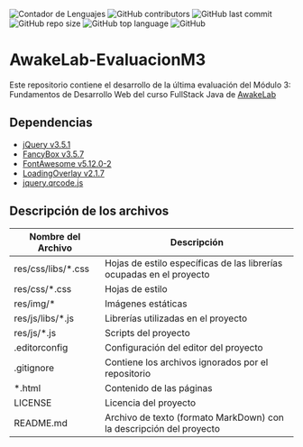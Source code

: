 ![Contador de Lenguajes](https://img.shields.io/github/languages/count/rhacs/AwakeLab-EvaluacionM3?style=flat-square) ![GitHub contributors](https://img.shields.io/github/contributors/rhacs/AwakeLab-EvaluacionM3?style=flat-square) ![GitHub last commit](https://img.shields.io/github/last-commit/rhacs/AwakeLab-EvaluacionM3?style=flat-square) ![GitHub repo size](https://img.shields.io/github/repo-size/rhacs/AwakeLab-EvaluacionM3?style=flat-square) ![GitHub top language](https://img.shields.io/github/languages/top/rhacs/AwakeLab-EvaluacionM3?style=flat-square) ![GitHub](https://img.shields.io/github/license/rhacs/AwakeLab-EvaluacionM3?style=flat-square)

# AwakeLab-EvaluacionM3

Este repositorio contiene el desarrollo de la última evaluación del Módulo 3: Fundamentos de Desarrollo Web del curso FullStack Java de [AwakeLab](https://awakelab.cl)

## Dependencias

 * [jQuery v3.5.1](https://code.jquery.com)
 * [FancyBox v3.5.7](https://fancyapps.com)
 * [FontAwesome v5.12.0-2](https://fontawesome.com)
 * [LoadingOverlay v2.1.7](https://gasparesganga.com/labs/jquery-loading-overlay/)
 * [jquery.qrcode.js](https://github.com/jeromeetienne/jquery-qrcode)

## Descripción de los archivos
Nombre del Archivo | Descripción
------------------ | -----------
res/css/libs/*.css | Hojas de estilo específicas de las librerías ocupadas en el proyecto
res/css/*.css | Hojas de estilo
res/img/* | Imágenes estáticas
res/js/libs/*.js | Librerías utilizadas en el proyecto
res/js/*.js | Scripts del proyecto
.editorconfig | Configuración del editor del proyecto
.gitignore | Contiene los archivos ignorados por el repositorio
*.html | Contenido de las páginas
LICENSE | Licencia del proyecto
README.md | Archivo de texto (formato MarkDown) con la descripción del proyecto

